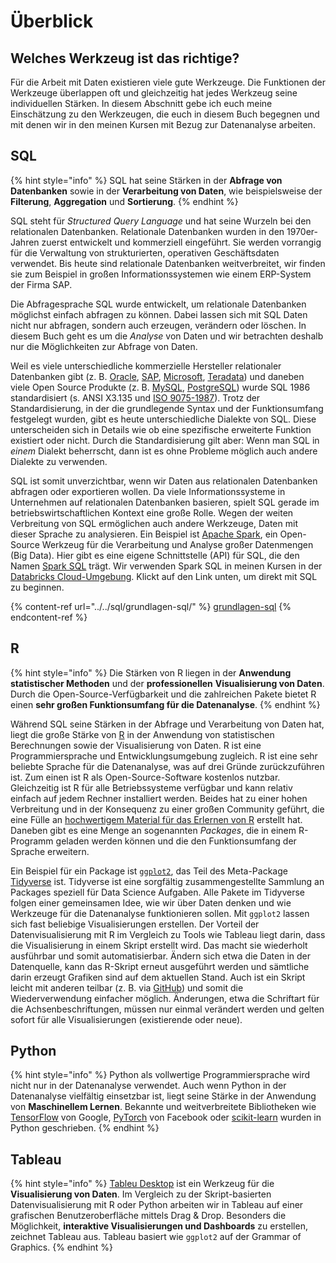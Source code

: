 # Überblick

## Welches Werkzeug ist das richtige?

Für die Arbeit mit Daten existieren viele gute Werkzeuge. Die Funktionen der Werkzeuge überlappen oft und gleichzeitig hat jedes Werkzeug seine individuellen Stärken. In diesem Abschnitt gebe ich euch meine Einschätzung zu den Werkzeugen, die euch in diesem Buch begegnen und mit denen wir in den meinen Kursen mit Bezug zur Datenanalyse arbeiten.

## SQL

{% hint style="info" %}
SQL hat seine Stärken in der **Abfrage von Datenbanken** sowie in der **Verarbeitung von Daten**, wie beispielsweise der **Filterung**, **Aggregation** und **Sortierung**.
{% endhint %}

SQL steht für _Structured Query Language_ und hat seine Wurzeln bei den relationalen Datenbanken. Relationale Datenbanken wurden in den 1970er-Jahren zuerst entwickelt und kommerziell eingeführt. Sie werden vorrangig für die Verwaltung von strukturierten, operativen Geschäftsdaten verwendet. Bis heute sind relationale Datenbanken weitverbreitet, wir finden sie zum Beispiel in großen Informationssystemen wie einem ERP-System der Firma SAP.

Die Abfragesprache SQL wurde entwickelt, um relationale Datenbanken möglichst einfach abfragen zu können. Dabei lassen sich mit SQL Daten nicht nur abfragen, sondern auch erzeugen, verändern oder löschen. In diesem Buch geht es um die _Analyse_ von Daten und wir betrachten deshalb nur die Möglichkeiten zur Abfrage von Daten.

Weil es viele unterschiedliche kommerzielle Hersteller relationaler Datenbanken gibt (z. B. [Oracle](https://www.oracle.com/database/), [SAP](https://www.sap.com/products/hana.html), [Microsoft](https://www.microsoft.com/de-de/sql-server), [Teradata](https://www.teradata.de/)) und daneben viele Open Source Produkte (z. B. [MySQL](https://www.mysql.com/), [PostgreSQL](https://www.postgresql.org/)) wurde SQL 1986 standardisiert (s. ANSI  X3.135 und  [ISO 9075-1987](https://www.iso.org/standard/16661.html)). Trotz der Standardisierung, in der die grundlegende Syntax und der Funktionsumfang festgelegt wurden, gibt es heute unterschiedliche Dialekte von SQL. Diese unterscheiden sich in Details wie ob eine spezifische erweiterte Funktion existiert oder nicht. Durch die Standardisierung gilt aber: Wenn man SQL in _einem_ Dialekt beherrscht, dann ist es ohne Probleme möglich auch andere Dialekte zu verwenden.

SQL ist somit unverzichtbar, wenn wir Daten aus relationalen Datenbanken abfragen oder exportieren wollen. Da viele Informationssysteme in Unternehmen auf relationalen Datenbanken basieren, spielt SQL gerade im betriebswirtschaftlichen Kontext eine große Rolle. Wegen der weiten Verbreitung von SQL ermöglichen auch andere Werkzeuge, Daten mit dieser Sprache zu analysieren. Ein Beispiel ist [Apache Spark](https://spark.apache.org/), ein Open-Source Werkzeug für die Verarbeitung und Analyse großer Datenmengen (Big Data). Hier gibt es eine eigene Schnittstelle (API) für SQL, die den Namen [Spark SQL](https://databricks.com/glossary/what-is-spark-sql) trägt. Wir verwenden Spark SQL in meinen Kursen in der [Databricks Cloud-Umgebung](https://databricks.com/). Klickt auf den Link unten, um direkt mit SQL zu beginnen.

{% content-ref url="../../sql/grundlagen-sql/" %}
[grundlagen-sql](../../sql/grundlagen-sql/)
{% endcontent-ref %}

## R

{% hint style="info" %}
Die Stärken von R liegen in der **Anwendung statistischer Methoden** und der **professionellen** **Visualisierung von Daten**. Durch die Open-Source-Verfügbarkeit und die zahlreichen Pakete bietet R einen **sehr großen Funktionsumfang für die Datenanalyse**.
{% endhint %}

Während SQL seine Stärken in der Abfrage und Verarbeitung von Daten hat, liegt die große Stärke von [R](https://www.r-project.org/) in der Anwendung von statistischen Berechnungen sowie der Visualisierung von Daten. R ist eine Programmiersprache und Entwicklungsumgebung zugleich. R ist eine sehr beliebte Sprache für die Datenanalyse, was auf drei Gründe zurückzuführen ist. Zum einen ist R als Open-Source-Software kostenlos nutzbar. Gleichzeitig ist R für alle Betriebssysteme verfügbar und kann relativ einfach auf jedem Rechner installiert werden. Beides hat zu einer hohen Verbreitung und in der Konsequenz zu einer großen Community geführt, die eine Fülle an [hochwertigem Material für das Erlernen von R](../../old-stuff/linksammlung-zu-r.md) erstellt hat. Daneben gibt es eine Menge an sogenannten _Packages_, die in einem R-Programm geladen werden können und die den Funktionsumfang der Sprache erweitern.

Ein Beispiel für ein Package ist [`ggplot2`](https://ggplot2.tidyverse.org/), das Teil des Meta-Package [Tidyverse](https://www.tidyverse.org/) ist. Tidyverse ist eine sorgfältig zusammengestellte Sammlung an Packages speziell für Data Science Aufgaben. Alle Pakete im Tidyverse folgen einer gemeinsamen Idee, wie wir über Daten denken und wie Werkzeuge für die Datenanalyse funktionieren sollen. Mit `ggplot2` lassen sich fast beliebige Visualisierungen erstellen. Der Vorteil der Datenvisualisierung mit R im Vergleich zu Tools wie Tableau liegt darin, dass die Visualisierung in einem Skript erstellt wird. Das macht sie wiederholt ausführbar und somit automatisierbar. Ändern sich etwa die Daten in der Datenquelle, kann das R-Skript erneut ausgeführt werden und sämtliche darin erzeugt Grafiken sind auf dem aktuellen Stand. Auch ist ein Skript leicht mit anderen teilbar (z. B. via [GitHub](https://github.com/)) und somit die Wiederverwendung einfacher möglich. Änderungen, etwa die Schriftart für die Achsenbeschriftungen, müssen nur einmal verändert werden und gelten sofort für alle Visualisierungen (existierende oder neue).

## Python

{% hint style="info" %}
Python als vollwertige Programmiersprache wird nicht nur in der Datenanalyse verwendet. Auch wenn Python in der Datenanalyse vielfältig einsetzbar ist, liegt seine Stärke in der Anwendung von **Maschinellem Lernen**. Bekannte und weitverbreitete Bibliotheken wie [TensorFlow](https://www.tensorflow.org/) von Google, [PyTorch](https://pytorch.org/) von Facebook oder [scikit-learn](https://scikit-learn.org/stable/index.html) wurden in Python geschrieben.
{% endhint %}

## Tableau

{% hint style="info" %}
[Tableu Desktop](https://www.tableau.com/products/desktop) ist ein Werkzeug für die **Visualisierung von Daten**. Im Vergleich zu der Skript-basierten Datenvisualisierung mit R oder Python arbeiten wir in Tableau auf einer grafischen Benutzeroberfläche mittels Drag & Drop. Besonders die Möglichkeit, **interaktive Visualisierungen und Dashboards** zu erstellen, zeichnet Tableau aus. Tableau basiert wie `ggplot2` auf der Grammar of Graphics.
{% endhint %}
